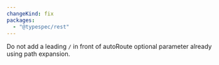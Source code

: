 ```yaml
---
changeKind: fix
packages:
  - "@typespec/rest"
---
```


Do not add a leading `/` in front of autoRoute optional parameter already using path expansion.
